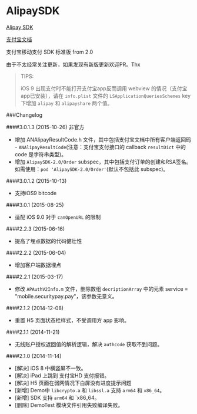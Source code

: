 AlipaySDK
=========

[Alipay SDK](http://doc.open.alipay.com/doc2/detail?treeId=54&articleId=103419&docType=1)

[支付宝文档](http://doc.open.alipay.com/doc2/detail?spm=0.0.0.0.BPSDYG&treeId=59&articleId=103660&docType=1)

支付宝移动支付 SDK 标准版 from 2.0

由于不太经常关注更新，如果发现有新版更新欢迎PR。Thx

> TIPS:
> 
>  iOS 9 出现支付时不能打开支付宝app反而调用 webview 的情况（支付宝app已安装），请在 `info.plist` 文件的 `LSApplicationQueriesSchemes` key 下增加 `alipay` 和 `alipayshare` 两个值。

###Changelog

####3.0.1.3 (2015-10-26) 非官方

- 增加 ANAlipayResultCode.h 文件，其中包括支付宝文档中所有客户端返回码 - `ANAlipayResultCode`(注意：支付宝支付接口的 callback `resultDict` 中的 code 是字符串类型)。
- 增加 `AlipaySDK-2.0/Order` subspec，其中包括支付订单的创建和RSA签名。如需使用：`pod 'AlipaySDK-2.0/Order'`(默认不包括此 subspec)。


####3.0.1.2 (2015-10-13)

- 支持iOS9 bitcode

####3.0.1 (2015-08-25)

- 适配 iOS 9.0 对于 `canOpenURL` 的限制

####2.2.3 (2015-06-16)

- 提高了埋点数据的代码健壮性

####2.2.2 (2015-06-04)

- 增加客户端数据埋点

####2.2.1 (2015-03-17)

- 修改 `APAuthV2Info.m` 文件，删除数组 `decriptionArray` 中的元素 service = "mobile.securitypay.pay"，该参数无意义。

####2.1.2 (2014-12-08)

- 重置 H5 页面状态栏样式，不受调用方 app 影响。

####2.1.1 (2014-11-21)

- 无线账户授权返回值的解析逻辑，解决 `authcode` 获取不到问题。

####2.1.0 (2014-11-14)

- [解决] iOS 8 中横竖屏不一致。
- [解决] iPad 上跳到 支付宝HD 支付报错。
- [解决] H5 页面在弱网情况下白屏没有进度提示问题
- [新增] Demo中 `libcrypto.a` 和 `libssl.a` 支持 `arm64` 和 `x86_64`。
- [新增] SDK 支持 `arm64` 和 `x86_64。
- [删除] DemoTest 模块文件引用失败编译失败。
